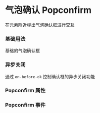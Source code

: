 <script setup lang="ts">
  import props from "../example/popconfirm/props.ts";
  import events from "../example/popconfirm/events.ts";
</script>
# 气泡确认 Popconfirm
在元素附近弹出气泡确认框进行交互

### 基础用法

基础的气泡确认框
<demo-block src="example/popconfirm/basic" stack-blitz-name="popconfirm-basic"></demo-block>

### 异步关闭
通过 `on-before-ok` 控制确认框的异步关闭功能
<demo-block src="example/popconfirm/asyncClose" stack-blitz-name="popconfirm-asyncclose"></demo-block>

### Popconfirm 属性

<table-block type="props" :data="props"></table-block>

### Popconfirm 事件

<table-block type="events" :data="events"></table-block>

